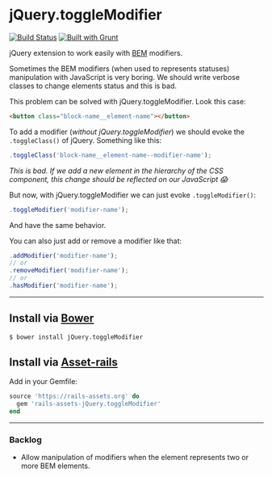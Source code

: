 # jQuery.toggleModifier

[![Build Status](https://travis-ci.org/viniciusalmeida/jQuery.toggleModifier.svg)](https://travis-ci.org/viniciusalmeida/jQuery.toggleModifier)
[![Built with Grunt](https://cdn.gruntjs.com/builtwith.png)](http://gruntjs.com/)

jQuery extension to work easily with [BEM](https://en.bem.info/method/) modifiers.

Sometimes the BEM modifiers (when used to represents statuses) manipulation with JavaScript is very boring. We should write verbose classes to change elements status and this is bad.

This problem can be solved with jQuery.toggleModifier. Look this case:

```html
<button class="block-name__element-name"></button>
```

To add a modifier (*without jQuery.toggleModifier*) we should evoke the `.toggleClass()` of jQuery. Something like this:

```javascript
.toggleClass('block-name__element-name--modifier-name');
```

_This is bad. If we add a new element in the hierarchy of the CSS component, this change should be reflected on our JavaScript :scream:_

But now, with jQuery.toggleModifier we can just evoke `.toggleModifier()`:

```javascript
.toggleModifier('modifier-name');
```

And have the same behavior.

You can also just add or remove a modifier like that:

```javascript
.addModifier('modifier-name');
// or
.removeModifier('modifier-name');
// or
.hasModifier('modifier-name');
```

---

## Install via [Bower](http://bower.io)

```bash
$ bower install jQuery.toggleModifier
```

## Install via [Asset-rails](https://rails-assets.org/)

Add in your Gemfile:

```ruby
source 'https://rails-assets.org' do
  gem 'rails-assets-jQuery.toggleModifier'
end
```

---

### Backlog

- Allow manipulation of modifiers when the element represents two or more BEM elements.
